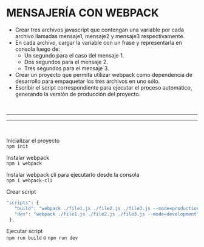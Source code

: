 # MENSAJERÍA CON WEBPACK

-   Crear tres archivos javascript que contengan una variable por cada archivo llamadas mensaje1, mensaje2 y mensaje3 respectivamente.
-   En cada archivo, cargar la variable con un frase y representarla en consola luego de:
    -   Un segundo para el caso del mensaje 1.
    -   Dos segundos para el mensaje 2.
    -   Tres segundos para el mensaje 3.
-   Crear un proyecto que permita utilizar webpack como dependencia de desarrollo para empaquetar los tres archivos en uno sólo.
-   Escribir el script correspondiente para ejecutar el proceso automático, generando la versión de producción del proyecto.

<br />

---

---

<br />

Inicializar el proyecto  
`npm init`

Instalar webpack  
`npm i webpack`

Instalar webpack cli para ejecutarlo desde la consola  
`npm i webpack-cli`

Crear script

```javascript
"scripts": {
   "build": "webpack ./file1.js ./file2.js ./file3.js --mode=production",
   "dev": "webpack ./file1.js ./file2.js ./file3.js --mode=development"
 },
```

Ejecutar script  
`npm run build` o `npm run dev`
